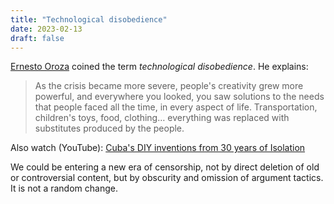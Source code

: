 ```yaml
---
title: "Technological disobedience"
date: 2023-02-13
draft: false
---
```


[Ernesto Oroza](https://www.ernestooroza.com/) coined the term
*technological disobedience*. He explains:

> As the crisis became more severe,
> people's creativity grew more powerful,
> and everywhere you looked,
> you saw solutions to the needs that people faced all the time,
> in every aspect of life.
> Transportation, children's toys, food, clothing…
> everything was replaced with substitutes produced by the people.

Also watch (YouTube): [Cuba's DIY inventions from 30 years of Isolation](https://www.youtube.com/watch?v=v-XS4aueDUg)

We could be entering a new era of censorship,
not by direct deletion of old or controversial content,
but by obscurity and omission of argument tactics.
It is not a random change.
